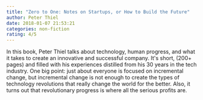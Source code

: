 ```yaml
---
title: "Zero to One: Notes on Startups, or How to Build the Future"
author: Peter Thiel
date: 2018-01-07 21:53:21
categories: non-fiction
rating: 4/5
---
```


In this book, Peter Thiel talks about technology, human progress, and what it takes to create an innovative and successful company. It's short, (200+ pages) and filled with his experiences distilled from his 30 years in the tech industry. One big point: just about everyone is focused on incremental change, but incremental change is not enough to create the types of technology revolutions that really change the world for the better. Also, it turns out that revolutionary progress is where all the serious profits are.
